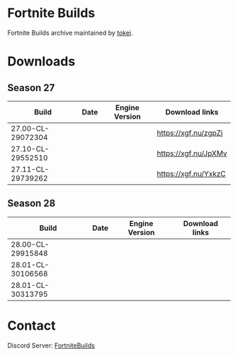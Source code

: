 # Fortnite Builds
Fortnite Builds archive maintained by [tokei](https://x.com).

# Downloads

## Season 27
| Build                  	 | Date          	 | Engine Version	    |		    Download links             |
| ------------------------------ | --------------------- | ------------------------ | ------------------------------ |
| 27.00-CL-29072304        	 |          	   	 |                 	    |	https://xgf.nu/zgpZj	                   |
| 27.10-CL-29552510	                |                       |                          | https://xgf.nu/JpXMv     |
| 27.11-CL-29739262	         	 |                	 |               	    | https://xgf.nu/YxkzC		    |

## Season 28
| Build                  	 | Date          	 | Engine Version	    |		    Download links             |
| ------------------------------ | --------------------- | ------------------------ | ------------------------------ |
| 28.00-CL-29915848        	 |          	   	 |                 	    |		                                       |
| 28.01-CL-30106568	                |                       |                          |                          |
| 28.01-CL-30313795	         	 |                	 |               	    |                     		    |

# Contact

Discord Server: [FortniteBuilds](https://discord.gg/QBucZMfnuH)